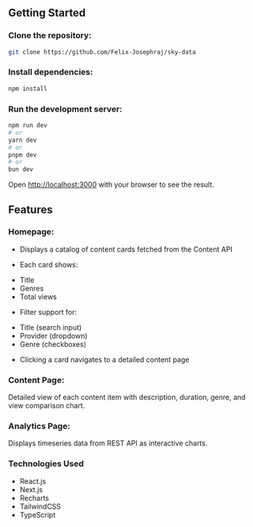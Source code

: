 ## Getting Started

### Clone the repository:

```bash
git clone https://github.com/Felix-Josephraj/sky-data
```

### Install dependencies:

```bash
npm install
```

### Run the development server:

```bash
npm run dev
# or
yarn dev
# or
pnpm dev
# or
bun dev
```

Open [http://localhost:3000](http://localhost:3000) with your browser to see the result.

## Features

### Homepage:

- Displays a catalog of content cards fetched from the Content API

- Each card shows:

* Title
* Genres
* Total views

- Filter support for:

* Title (search input)
* Provider (dropdown)
* Genre (checkboxes)

- Clicking a card navigates to a detailed content page

### Content Page:

Detailed view of each content item with description, duration, genre, and view comparison chart.

### Analytics Page:

Displays timeseries data from REST API as interactive charts.

### Technologies Used

- React.js
- Next.js
- Recharts
- TailwindCSS
- TypeScript
